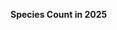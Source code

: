
<span><span><p dir="auto"><strong>Species Count in 2025</strong></p></span></span><canvas height="0" width="0" style="display: block; box-sizing: border-box; height: 0px; width: 0px;"></canvas>

